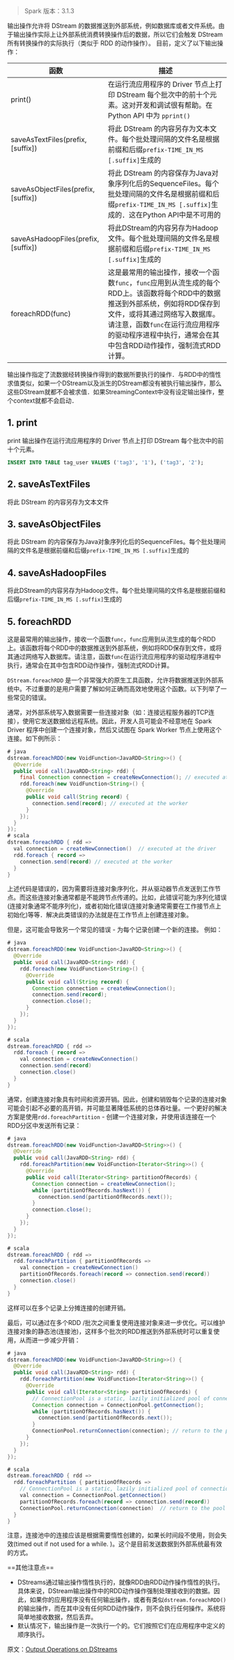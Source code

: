 > Spark 版本：3.1.3

输出操作允许将 DStream 的数据推送到外部系统，例如数据库或者文件系统。由于输出操作实际上让外部系统消费转换操作后的数据，所以它们会触发 DStream 所有转换操作的实际执行（类似于 RDD 的动作操作）。 目前，定义了以下输出操作：

函数 | 描述
---|---
print() | 在运行流应用程序的 Driver 节点上打印 DStream 每个批次中的前十个元素。这对开发和调试很有帮助。在 Python API 中为 `pprint()`
saveAsTextFiles(prefix, [suffix]) | 将此 DStream 的内容另存为文本文件。每个批处理间隔的文件名是根据前缀和后缀`prefix-TIME_IN_MS [.suffix]`生成的
saveAsObjectFiles(prefix, [suffix])|将此 DStream 的内容保存为Java对象序列化后的SequenceFiles。每个批处理间隔的文件名是根据前缀和后缀`prefix-TIME_IN_MS [.suffix]`生成的．这在Python API中是不可用的
saveAsHadoopFiles(prefix, [suffix])|将此DStream的内容另存为Hadoop文件。每个批处理间隔的文件名是根据前缀和后缀`prefix-TIME_IN_MS [.suffix]`生成的
foreachRDD(func)|这是最常用的输出操作，接收一个函数`func`，`func`应用到从流生成的每个RDD上。该函数将每个RDD中的数据推送到外部系统，例如将RDD保存到文件，或将其通过网络写入数据库。请注意，函数`func`在运行流应用程序的驱动程序进程中执行，通常会在其中包含RDD动作操作，强制流式RDD计算。


输出操作指定了流数据经转换操作得到的数据所要执行的操作．与RDD中的惰性求值类似，如果一个DStream以及派生的DStream都没有被执行输出操作，那么这些DStream就都不会被求值．如果StreamingContext中没有设定输出操作，整个context就都不会启动．

## 1. print

print 输出操作在运行流应用程序的 Driver 节点上打印 DStream 每个批次中的前十个元素。

```sql
INSERT INTO TABLE tag_user VALUES ('tag3', '1'), ('tag3', '2');
```




## 2. saveAsTextFiles

将此 DStream 的内容另存为文本文件

## 3. saveAsObjectFiles

将此 DStream 的内容保存为Java对象序列化后的SequenceFiles。每个批处理间隔的文件名是根据前缀和后缀`prefix-TIME_IN_MS [.suffix]`生成的

## 4. saveAsHadoopFiles

将此DStream的内容另存为Hadoop文件。每个批处理间隔的文件名是根据前缀和后缀`prefix-TIME_IN_MS [.suffix]`生成的

## 5. foreachRDD

这是最常用的输出操作，接收一个函数`func`，`func`应用到从流生成的每个RDD上。该函数将每个RDD中的数据推送到外部系统，例如将RDD保存到文件，或将其通过网络写入数据库。请注意，函数`func`在运行流应用程序的驱动程序进程中执行，通常会在其中包含RDD动作操作，强制流式RDD计算。

`DStream.foreachRDD` 是一个非常强大的原生工具函数，允许将数据推送到外部系统中。不过重要的是用户需要了解如何正确而高效地使用这个函数。以下列举了一些常见的错误。

通常，对外部系统写入数据需要一些连接对象（如：连接远程服务器的TCP连接），使用它发送数据给远程系统。因此，开发人员可能会不经意地在 Spark Driver 程序中创建一个连接对象，然后又试图在 Spark Worker 节点上使用这个连接。如下例所示：
```java
# java
dstream.foreachRDD(new VoidFunction<JavaRDD<String>>() {
  @Override
  public void call(JavaRDD<String> rdd) {
    final Connection connection = createNewConnection(); // executed at the driver
    rdd.foreach(new VoidFunction<String>() {
      @Override
      public void call(String record) {
        connection.send(record); // executed at the worker
      }
    });
  }
});
# scala
dstream.foreachRDD { rdd =>
  val connection = createNewConnection()  // executed at the driver
  rdd.foreach { record =>
    connection.send(record) // executed at the worker
  }
}
```

上述代码是错误的，因为需要将连接对象序列化，并从驱动器节点发送到工作节点。而这些连接对象通常都是不能跨节点传递的。比如，此错误可能为序列化错误(连接对象通常不能序列化)，或者初始化错误(连接对象通常需要在工作接节点上初始化)等等．解决此类错误的办法就是在工作节点上创建连接对象。

但是，这可能会导致另一个常见的错误 - 为每个记录创建一个新的连接。 例如：
```java
# java
dstream.foreachRDD(new VoidFunction<JavaRDD<String>>() {
  @Override
  public void call(JavaRDD<String> rdd) {
    rdd.foreach(new VoidFunction<String>() {
      @Override
      public void call(String record) {
        Connection connection = createNewConnection();
        connection.send(record);
        connection.close();
      }
    });
  }
});

# scala
dstream.foreachRDD { rdd =>
  rdd.foreach { record =>
    val connection = createNewConnection()
    connection.send(record)
    connection.close()
  }
}
```
通常，创建连接对象具有时间和资源开销。因此，创建和销毁每个记录的连接对象可能会引起不必要的高开销，并可能显著降低系统的总体吞吐量。一个更好的解决方案是使用`rdd.foreachPartition` - 创建一个连接对象，并使用该连接在一个RDD分区中发送所有记录：
```java
# java
dstream.foreachRDD(new VoidFunction<JavaRDD<String>>() {
  @Override
  public void call(JavaRDD<String> rdd) {
    rdd.foreachPartition(new VoidFunction<Iterator<String>>() {
      @Override
      public void call(Iterator<String> partitionOfRecords) {
        Connection connection = createNewConnection();
        while (partitionOfRecords.hasNext()) {
          connection.send(partitionOfRecords.next());
        }
        connection.close();
      }
    });
  }
});

# scala
dstream.foreachRDD { rdd =>
  rdd.foreachPartition { partitionOfRecords =>
    val connection = createNewConnection()
    partitionOfRecords.foreach(record => connection.send(record))
    connection.close()
  }
}
```
这样可以在多个记录上分摊连接的创建开销。

最后，可以通过在多个RDD /批次之间重复使用连接对象来进一步优化。可以维护连接对象的静态池(连接池)，这样多个批次的RDD推送到外部系统时可以重复使用，从而进一步减少开销：
```java
# java
dstream.foreachRDD(new VoidFunction<JavaRDD<String>>() {
  @Override
  public void call(JavaRDD<String> rdd) {
    rdd.foreachPartition(new VoidFunction<Iterator<String>>() {
      @Override
      public void call(Iterator<String> partitionOfRecords) {
        // ConnectionPool is a static, lazily initialized pool of connections
        Connection connection = ConnectionPool.getConnection();
        while (partitionOfRecords.hasNext()) {
          connection.send(partitionOfRecords.next());
        }
        ConnectionPool.returnConnection(connection); // return to the pool for future reuse
      }
    });
  }
});

# scala
dstream.foreachRDD { rdd =>
  rdd.foreachPartition { partitionOfRecords =>
    // ConnectionPool is a static, lazily initialized pool of connections
    val connection = ConnectionPool.getConnection()
    partitionOfRecords.foreach(record => connection.send(record))
    ConnectionPool.returnConnection(connection)  // return to the pool for future reuse
  }
}
```
注意，连接池中的连接应该是根据需要惰性创建的，如果长时间段不使用，则会失效(timed out if not used for a while. )。这个是目前发送数据到外部系统最有效的方式。

==其他注意点==

- DStreams通过输出操作惰性执行的，就像RDD由RDD动作操作惰性的执行。具体来说，DStream输出操作中的RDD动作操作强制处理接收到的数据。因此，如果你的应用程序没有任何输出操作，或者有类似`dstream.foreachRDD()`的输出操作，而在其中没有任何RDD动作操作，则不会执行任何操作。系统将简单地接收数据，然后丢弃。
- 默认情况下，输出操作是一次执行一个的。它们按照它们在应用程序中定义的顺序执行。

原文：[Output Operations on DStreams](https://archive.apache.org/dist/spark/docs/3.1.3/streaming-programming-guide.html#output-operations-on-dstreams)
